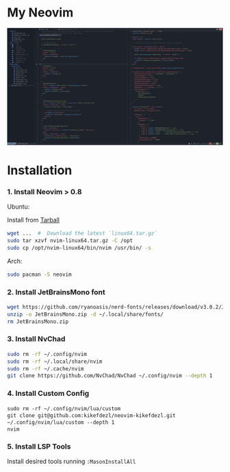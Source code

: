 # My Neovim 
![Screenshot](.thumbnails/screenshot.png)

# Installation

### 1. Install Neovim > 0.8

Ubuntu: 

Install from [Tarball](https://github.com/neovim/neovim/releases/tag/stable)

```bash
wget ...  #  Download the latest `linux64.tar.gz`
sudo tar xzvf nvim-linux64.tar.gz -C /opt
sudo cp /opt/nvim-linux64/bin/nvim /usr/bin/ -s
```

Arch:

```bash
sudo pacman -S neovim
```

### 2. Install JetBrainsMono font

```bash
wget https://github.com/ryanoasis/nerd-fonts/releases/download/v3.0.2/JetBrainsMono.zip
unzip -o JetBrainsMono.zip -d ~/.local/share/fonts/
rm JetBrainsMono.zip
```

### 3. Install NvChad

```bash
sudo rm -rf ~/.config/nvim
sudo rm -rf ~/.local/share/nvim
sudo rm -rf ~/.cache/nvim
git clone https://github.com/NvChad/NvChad ~/.config/nvim --depth 1 
```

### 4. Install Custom Config

```
sudo rm -rf ~/.config/nvim/lua/custom
git clone git@github.com:kikefdezl/neovim-kikefdezl.git ~/.config/nvim/lua/custom --depth 1
nvim
```

### 5. Install LSP Tools

Install desired tools running `:MasonInstallAll`
